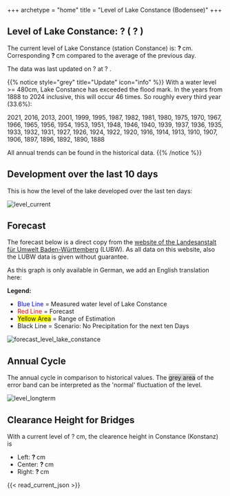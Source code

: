 +++
archetype = "home"
title = "Level of Lake Constance (Bodensee)"
+++

<h2>Level of Lake Constance: <span id=website_current_level_head> ? </span> (<span id=website_change_vs_yesterday_head> ? </span>) </h2>

The current level of Lake Constance (station Constance) is: <b><span id=website_current_level> ? </span></b> cm. Corresponding <b><span id=website_change_vs_yesterday> ? </span></b> cm compared to the average of the previous day.

The data was last updated on <span id=website_mostrecent_date> ? </span> at <span id=website_mostrecent_time> ? </span>.

 {{% notice style="grey" title="Update" icon="info" %}}
 With a water level >= 480cm, Lake Constance has exceeded the flood mark.
In the years from 1888 to 2024 inclusive, this will occur 46 times. So roughly every third year (33.6%):
 
 2021, 2016, 2013, 2001, 1999, 1995, 1987, 1982, 1981, 1980, 1975, 1970, 1967, 1966, 1965, 1956, 1954, 1953, 1951, 1948, 1946, 1940, 1939, 1937, 1936, 1935, 1933, 1932, 1931, 1927, 1926, 1924, 1922, 1920, 1916, 1914, 1913, 1910, 1907, 1906, 1897, 1896, 1892, 1890, 1888
 
All annual trends can be found in the historical data.
{{% /notice %}}

## Development over the last 10 days

This is how the level of the lake developed over the last ten days:

![level_current](https://pegel-konstanz-for-website.s3.eu-central-1.amazonaws.com/graph/EN/current_EN.png)


## Forecast

The forecast below is a direct copy from the [website of the Landesanstalt für Umwelt Baden-Württemberg](https://www.hvz.baden-wuerttemberg.de/pegel.html?id=00007) (LUBW). As all data on this website, also the LUBW data is given without guarantee.

As this graph is only available in German, we add an English translation here:

**Legend:**
* <span style="color:blue">Blue Line </span> = Measured water level of Lake Constance
* <span style="color:red">Red Line</span> = Forecast
* <span style="background-color: #FFFF00">Yellow Area</span> = Range of Estimation
* Black Line = Scenario: No Precipitation for the next ten Days

![forecast_level_lake_constance](https://www.hvz.baden-wuerttemberg.de/gifs/00007-2001.GIF)



## Annual Cycle

The annual cycle in comparison to historical values. The <span style="background-color: lightgrey">grey area</span> of the error band can be interpreted as the 'normal' fluctuation of the level.

![level_longterm](https://pegel-konstanz-for-website.s3.eu-central-1.amazonaws.com/graph/EN/longterm_EN.png)



## Clearance Height for Bridges

With a current level of <span id=website_current_level_bridge> ? </span> cm, the clearence height in Constance (Konstanz) is

<ul>
  <li>Left: <b><span id=website_bridge_kn_left> ? </span></b> cm</li>
  <li>Center: <b><span id=website_bridge_kn_center> ? </span></b> cm</li>
  <li>Right: <b><span id=website_bridge_kn_right> ? </span></b> cm</li>
</ul>


{{< read_current_json >}} 